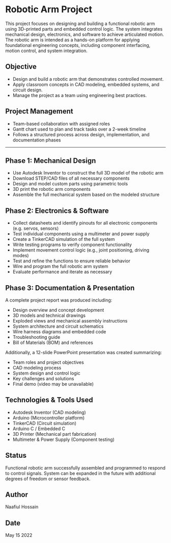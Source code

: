 # Robotic Arm Project

This project focuses on designing and building a functional robotic arm using 3D-printed parts and embedded control logic. The system integrates mechanical design, electronics, and software to achieve articulated motion. The robotic arm is intended as a hands-on platform for applying foundational engineering concepts, including component interfacing, motion control, and system integration.

## Objective

- Design and build a robotic arm that demonstrates controlled movement.
- Apply classroom concepts in CAD modeling, embedded systems, and circuit design.
- Manage the project as a team using engineering best practices.

## Project Management

- Team-based collaboration with assigned roles
- Gantt chart used to plan and track tasks over a 2-week timeline
- Follows a structured process across design, implementation, and documentation phases

---

## Phase 1: Mechanical Design

- Use Autodesk Inventor to construct the full 3D model of the robotic arm
- Download STEP/CAD files of all necessary components
- Design and model custom parts using parametric tools
- 3D print the robotic arm components
- Assemble the full mechanical system based on the modeled structure

## Phase 2: Electronics & Software

- Collect datasheets and identify pinouts for all electronic components (e.g. servos, sensors)
- Test individual components using a multimeter and power supply
- Create a TinkerCAD simulation of the full system
- Write testing programs to verify component functionality
- Implement movement control logic (e.g., joint positioning, driving modes)
- Test and refine the functions to ensure reliable behavior
- Wire and program the full robotic arm system
- Evaluate performance and iterate as necessary

## Phase 3: Documentation & Presentation

A complete project report was produced including:
- Design overview and concept development
- 3D models and technical drawings
- Exploded views and mechanical assembly instructions
- System architecture and circuit schematics
- Wire harness diagrams and embedded code
- Troubleshooting guide
- Bill of Materials (BOM) and references

Additionally, a 12-slide PowerPoint presentation was created summarizing:
- Team roles and project objectives
- CAD modeling process
- System design and control logic
- Key challenges and solutions
- Final demo (video may be unavailable)

## Technologies & Tools Used

- Autodesk Inventor (CAD modeling)
- Arduino (Microcontroller platform)
- TinkerCAD (Circuit simulation)
- Arduino C / Embedded C
- 3D Printer (Mechanical part fabrication)
- Multimeter & Power Supply (Component testing)

## Status

Functional robotic arm successfully assembled and programmed to respond to control signals. System can be expanded in the future with additional degrees of freedom or sensor feedback.

## Author
Naafiul Hossain

## Date 
May 15 2022 
